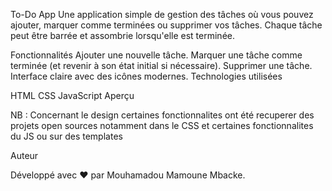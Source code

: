 To-Do App
Une application simple de gestion des tâches où vous pouvez ajouter, marquer comme terminées ou supprimer vos tâches.
Chaque tâche peut être barrée et assombrie lorsqu'elle est terminée.

Fonctionnalités
Ajouter une nouvelle tâche.
Marquer une tâche comme terminée (et revenir à son état initial si nécessaire).
Supprimer une tâche.
Interface claire avec des icônes modernes.
Technologies utilisées

HTML
CSS
JavaScript
Aperçu

NB : Concernant le design certaines fonctionnalites ont été recuperer des projets open sources notamment dans le CSS et certaines fonctionnalites du JS ou sur des templates

Auteur

Développé avec ❤️ par Mouhamadou Mamoune Mbacke.

